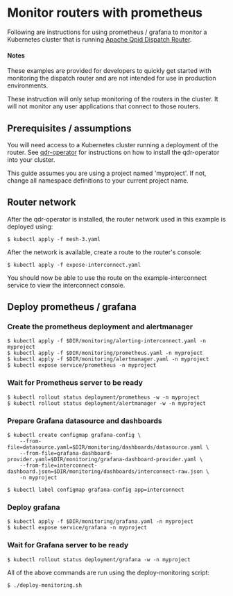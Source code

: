 # Monitor routers with prometheus

Following are instructions for using prometheus / grafana to monitor a Kubernetes cluster 
that is running [Apache Qpid Dispatch Router](https://qpid.apache.org/components/dispatch-router/index.html).

#### Notes
These examples are provided for developers to quickly get started with monitoring the dispatch router and are not intended for use in production environments.

These instruction will only setup monitoring of the routers in the cluster. It will not monitor any user applications that connect to those routers.

## Prerequisites / assumptions

You will need access to a Kubernetes cluster running a deployment of the router. See [qdr-operator](https://github.com/interconnectedcloud/qdr-operator) for instructions on how to install the qdr-operator into your cluster.

This guide assumes you are using a project named 'myproject'. If not, change all namespace definitions to your current project name.

## Router network

After the qdr-operator is installed, the router network used in this example is deployed using:

```console
$ kubectl apply -f mesh-3.yaml
```

After the network is available, create a route to the router's console:

```console
$ kubectl apply -f expose-interconnect.yaml
```

You should now be able to use the route on the example-interconnect service to view the interconnect console.

## Deploy prometheus / grafana

### Create the prometheus deployment and alertmanager

```console
$ kubectl apply -f $DIR/monitoring/alerting-interconnect.yaml -n myproject
$ kubectl apply -f $DIR/monitoring/prometheus.yaml -n myproject
$ kubectl apply -f $DIR/monitoring/alertmanager.yaml -n myproject
$ kubectl expose service/prometheus -n myproject
```

### Wait for Prometheus server to be ready

```console
$ kubectl rollout status deployment/prometheus -w -n myproject
$ kubectl rollout status deployment/alertmanager -w -n myproject
```

### Prepare Grafana datasource and dashboards

```console
$ kubectl create configmap grafana-config \
    --from-file=datasource.yaml=$DIR/monitoring/dashboards/datasource.yaml \
    --from-file=grafana-dashboard-provider.yaml=$DIR/monitoring/grafana-dashboard-provider.yaml \
    --from-file=interconnect-dashboard.json=$DIR/monitoring/dashboards/interconnect-raw.json \
    -n myproject

$ kubectl label configmap grafana-config app=interconnect
```

### Deploy grafana

```console
$ kubectl apply -f $DIR/monitoring/grafana.yaml -n myproject
$ kubectl expose service/grafana -n myproject
```

### Wait for Grafana server to be ready

```console
$ kubectl rollout status deployment/grafana -w -n myproject
```

All of the above commands are run using the deploy-monitoring script: 
```console
$ ./deploy-monitoring.sh
```
